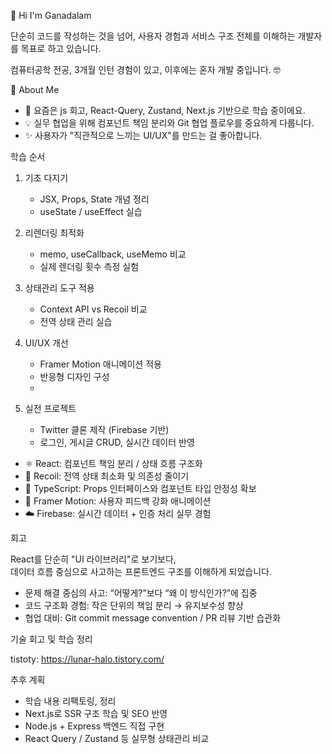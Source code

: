 👋 Hi I'm Ganadalam

단순히 코드를 작성하는 것을 넘어, 사용자 경험과 서비스 구조 전체를 이해하는 개발자를 목표로 하고 있습니다.

컴퓨터공학 전공, 3개월 인턴 경험이 있고, 이후에는 혼자 개발 중입니다. 🤓

<!--🧠 Tech Stack

Frontend: React, TypeScript, JavaScript (ES6+), HTML5, CSS3, TailwindCSS, Recoil  
Backend: Node.js, Express, Firebase  
Tools: Git, VSCode, Figma, Postman  
Deployment: Vercel, Render, Netlify 
-->

💬 About Me

- 🌱 요즘은 js 회고, React-Query, Zustand, Next.js 기반으로 학습 중이에요.  
- 💡 실무 협업을 위해 컴포넌트 책임 분리와 Git 협업 플로우를 중요하게 다룹니다.  
- ✨ 사용자가 "직관적으로 느끼는 UI/UX"를 만드는 걸 좋아합니다.
  
 학습 순서

1. 기초 다지기
   - JSX, Props, State 개념 정리
   - useState / useEffect 실습
     
2. 리렌더링 최적화
   - memo, useCallback, useMemo 비교
   - 실제 렌더링 횟수 측정 실험
     
3. 상태관리 도구 적용
   - Context API vs Recoil 비교
   - 전역 상태 관리 실습
     
4. UI/UX 개선
   - Framer Motion 애니메이션 적용
   - 반응형 디자인 구성
   - 
5. 실전 프로젝트
   - Twitter 클론 제작 (Firebase 기반)
   - 로그인, 게시글 CRUD, 실시간 데이터 반영


- ⚛️ React: 컴포넌트 책임 분리 / 상태 흐름 구조화
- 🧠 Recoil: 전역 상태 최소화 및 의존성 줄이기
- 🧩 TypeScript: Props 인터페이스와 컴포넌트 타입 안정성 확보
- 🎨 Framer Motion: 사용자 피드백 강화 애니메이션
- ☁️ Firebase: 실시간 데이터 + 인증 처리 실무 경험


회고

React를 단순히 "UI 라이브러리"로 보기보다,  
데이터 흐름 중심으로 사고하는 프론트엔드 구조를 이해하게 되었습니다.  

- 문제 해결 중심의 사고: “어떻게?”보다 “왜 이 방식인가?”에 집중  
- 코드 구조화 경험: 작은 단위의 책임 분리 → 유지보수성 향상  
- 협업 대비: Git commit message convention / PR 리뷰 기반 습관화  

기술 회고 및 학습 정리

tistoty: https://lunar-halo.tistory.com/

<!-- 📌 현재는 Next.js, TypeScript, Node.js를 활용한 전반적인 서비스 구조로 확장 중입니다. -->


추후 계획 

- 학습 내용 리팩토링, 정리
- Next.js로 SSR 구조 학습 및 SEO 반영
- Node.js + Express 백엔드 직접 구현
- React Query / Zustand 등 실무형 상태관리 비교


 <!--상세 정리

| 주제 | 설명 | 링크 |
|------|------|------|
| Hooks 정리 | 자주 헷갈리는 Hook 개념 실습 | [01_hooks/README.md](./01_hooks/README.md) |
| 상태관리 | Recoil 적용 예제 및 비교 | [03_state-management](./03_state-management) |
| 프로젝트 | Twitter Clone | [04_project-clone](./04_project-clone) |
--!>
<!--
**Ganadalam/Ganadalam** is a ✨ _special_ ✨ repository because its `README.md` (this file) appears on your GitHub profile.

Here are some ideas to get you started:

- 🔭 I’m currently working on ...
- 🌱 I’m currently learning ...
- 👯 I’m looking to collaborate on ...
- 🤔 I’m looking for help with ...
- 💬 Ask me about ...
- 📫 How to reach me: ...
- 😄 Pronouns: ...
- ⚡ Fun fact: ...
-->
